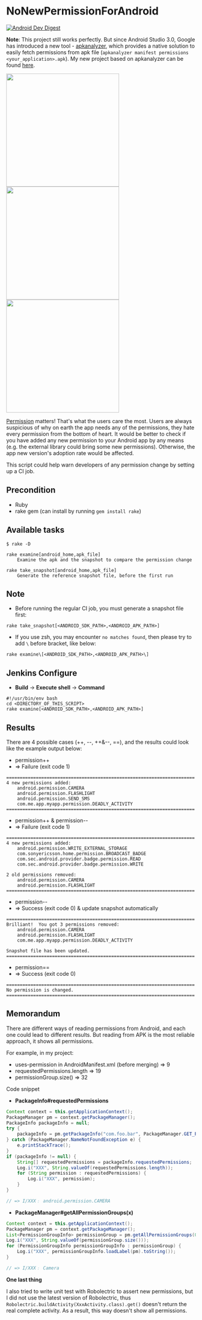# NoNewPermissionForAndroid

[![Android Dev Digest](https://img.shields.io/badge/AndroidDevDigest-%23101-green.svg)](https://www.androiddevdigest.com/digest-101/)

**Note**: This project still works perfectly.  But since Android Studio 3.0, Google has introduced a new tool - [apkanalyzer](https://developer.android.com/studio/command-line/apkanalyzer.html), which provides a native solution to easily fetch permissions from apk file (`apkanalyzer manifest permissions <your_application>.apk`).  My new project based on apkanalyzer can be found [here](https://github.com/thyrlian/PermissionMatters).

<a href="https://github.com/thyrlian/NoNewPermissionForAndroid/blob/master/apkanalyzer%201.png" target="_blank"><img src="https://github.com/thyrlian/NoNewPermissionForAndroid/blob/master/apkanalyzer%201.png" height="300"></a>
<a href="https://github.com/thyrlian/NoNewPermissionForAndroid/blob/master/apkanalyzer%202.png" target="_blank"><img src="https://github.com/thyrlian/NoNewPermissionForAndroid/blob/master/apkanalyzer%202.png" height="300"></a>
<a href="https://github.com/thyrlian/NoNewPermissionForAndroid/blob/master/apkanalyzer%203.png" target="_blank"><img src="https://github.com/thyrlian/NoNewPermissionForAndroid/blob/master/apkanalyzer%203.png" height="300"></a>

[Permission](https://developer.android.com/guide/topics/permissions/index.html) matters!  That's what the users care the most.  Users are always suspicious of why on earth the app needs any of the permissions, they hate every permission from the bottom of heart.  It would be better to check if you have added any new permission to your Android app by any means (e.g. the external library could bring some new permissions).  Otherwise, the app new version's adoption rate would be affected.

This script could help warn developers of any permission change by setting up a CI job.

## Precondition
* Ruby
* rake gem (can install by running `gem install rake`)

## Available tasks
```
$ rake -D

rake examine[android_home,apk_file]
    Examine the apk and the snapshot to compare the permission change

rake take_snapshot[android_home,apk_file]
    Generate the reference snapshot file, before the first run
```

## Note
* Before running the regular CI job, you must generate a snapshot file first:
```
rake take_snapshot[<ANDROID_SDK_PATH>,<ANDROID_APK_PATH>]
```
* If you use zsh, you may encounter `no matches found`, then please try to add `\` before bracket, like below:
```
rake examine\[<ANDROID_SDK_PATH>,<ANDROID_APK_PATH>\]
```

## Jenkins Configure
* **Build** -> **Execute shell** -> **Command**
```
#!/usr/bin/env bash
cd <DIRECTORY_OF_THIS_SCRIPT>
rake examine[<ANDROID_SDK_PATH>,<ANDROID_APK_PATH>]
```

## Results
There are 4 possible cases (++, --, ++&--, ==), and the results could look like the example output below:
* permission++
* => Failure (exit code 1)
```
======================================================================
4 new permissions added:
    android.permission.CAMERA
    android.permission.FLASHLIGHT
    android.permission.SEND_SMS
    com.me.app.myapp.permission.DEADLY_ACTIVITY
======================================================================
```

* permission++  &  permission--
* => Failure (exit code 1)
```
======================================================================
4 new permissions added:
    android.permission.WRITE_EXTERNAL_STORAGE
    com.sonyericsson.home.permission.BROADCAST_BADGE
    com.sec.android.provider.badge.permission.READ
    com.sec.android.provider.badge.permission.WRITE

2 old permissions removed:
    android.permission.CAMERA
    android.permission.FLASHLIGHT
======================================================================
```

* permission--
* => Success (exit code 0)  & update snapshot automatically
```
======================================================================
Brilliant!  You got 3 permissions removed:
    android.permission.CAMERA
    android.permission.FLASHLIGHT
    com.me.app.myapp.permission.DEADLY_ACTIVITY

Snapshot file has been updated.
======================================================================
```

* permission==
* => Success (exit code 0)
```
======================================================================
No permission is changed.
======================================================================
```

## Memorandum
There are different ways of reading permissions from Android, and each one could lead to different results.  But reading from APK is the most reliable approach, it shows all permissions.

For example, in my project:
* uses-permission in AndroidManifest.xml (before merging) => 9
* requestedPermissions.length => 19
* permissionGroup.size() => 32

Code snippet
* **PackageInfo#requestedPermissions**
```java
Context context = this.getApplicationContext();
PackageManager pm = context.getPackageManager();
PackageInfo packageInfo = null;
try {
    packageInfo = pm.getPackageInfo("com.foo.bar", PackageManager.GET_PERMISSIONS);
} catch (PackageManager.NameNotFoundException e) {
    e.printStackTrace();
}
if (packageInfo != null) {
    String[] requestedPermissions = packageInfo.requestedPermissions;
    Log.i("XXX", String.valueOf(requestedPermissions.length));
    for (String permission : requestedPermissions) {
        Log.i("XXX", permission);
    }
}

// => I/XXX﹕ android.permission.CAMERA
```

* **PackageManager#getAllPermissionGroups(x)**
```java
Context context = this.getApplicationContext();
PackageManager pm = context.getPackageManager();
List<PermissionGroupInfo> permissionGroup = pm.getAllPermissionGroups(0);
Log.i("XXX", String.valueOf(permissionGroup.size()));
for (PermissionGroupInfo permissionGroupInfo : permissionGroup) {
    Log.i("XXX", permissionGroupInfo.loadLabel(pm).toString());
}

// => I/XXX﹕ Camera
```

**One last thing**

I also tried to write unit test with Robolectric to assert new permissions, but I did not use the latest version of Robolectric, thus ```Robolectric.buildActivity(XxxActivity.class).get()``` doesn't return the real complete activity.  As a result, this way doesn't show all permissions.
